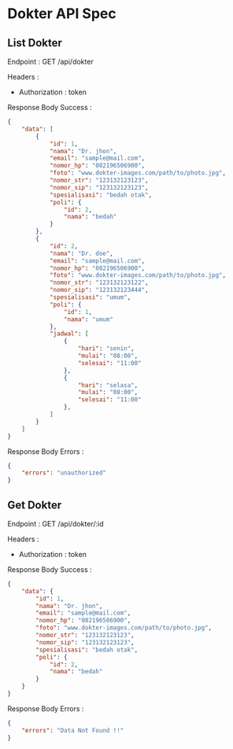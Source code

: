 # Dokter API Spec

## List Dokter

Endpoint : GET /api/dokter

Headers :

-   Authorization : token

Response Body Success :

```json
{
    "data": [
        {
            "id": 1,
            "nama": "Dr. jhon",
            "email": "sample@mail.com",
            "nomor_hp": "082196506900",
            "foto": "www.dokter-images.com/path/to/photo.jpg",
            "nomor_str": "123132123123",
            "nomor_sip": "123132123123",
            "spesialisasi": "bedah otak",
            "poli": {
                "id": 2,
                "nama": "bedah"
            }
        },
        {
            "id": 2,
            "nama": "Dr. doe",
            "email": "sample@mail.com",
            "nomor_hp": "082196506900",
            "foto": "www.dokter-images.com/path/to/photo.jpg",
            "nomor_str": "123132123122",
            "nomor_sip": "123132123444",
            "spesialisasi": "umum",
            "poli": {
                "id": 1,
                "nama": "umum"
            },
            "jadwal": [
                {
                    "hari": "senin",
                    "mulai": "08:00",
                    "selesai": "11:00"
                },
                {
                    "hari": "selasa",
                    "mulai": "08:00",
                    "selesai": "11:00"
                },
            ]
        }
    ]
}
```

Response Body Errors :

```json
{
    "errors": "unauthorized"
}
```

## Get Dokter

Endpoint : GET /api/dokter/:id

Headers :

-   Authorization : token

Response Body Success :

```json
{
    "data": {
        "id": 1,
        "nama": "Dr. jhon",
        "email": "sample@mail.com",
        "nomor_hp": "082196506900",
        "foto": "www.dokter-images.com/path/to/photo.jpg",
        "nomor_str": "123132123123",
        "nomor_sip": "123132123123",
        "spesialisasi": "bedah otak",
        "poli": {
            "id": 2,
            "nama": "bedah"
        }
    }
}
```

Response Body Errors :

```json
{
    "errors": "Data Not Found !!"
}
```
